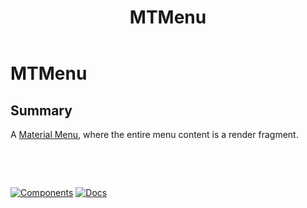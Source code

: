 ﻿---
uid: C.MTMenu
title: MTMenu
---
# MTMenu

## Summary

A [Material Menu](https://github.com/material-components/material-components-web/tree/v7.0.0/packages/mdc-menu#menus), where the entire menu content is a render fragment.

&nbsp;

&nbsp;

[![Components](https://img.shields.io/static/v1?label=Components&message=Core&color=blue)](xref:A.CoreComponents)
[![Docs](https://img.shields.io/static/v1?label=API%20Documentation&message=MTMenu&color=brightgreen)](xref:BlazorMdc.MTMenu)